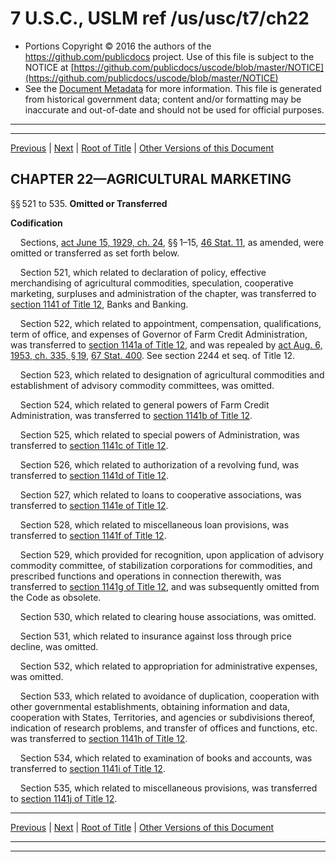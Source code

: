 ---
---

# 7 U.S.C., USLM ref /us/usc/t7/ch22

* Portions Copyright © 2016 the authors of the https://github.com/publicdocs project.
  Use of this file is subject to the NOTICE at [https://github.com/publicdocs/uscode/blob/master/NOTICE](https://github.com/publicdocs/uscode/blob/master/NOTICE)
* See the [Document Metadata](././../../../..//README.md) for more information.
  This file is generated from historical government data; content and/or formatting may be inaccurate and out-of-date and should not be used for official purposes.

----------
----------

[Previous](./../../../..//us/usc/t7/ch21C/schII/m__us_usc_t7_s519a.md) | [Next](./../../../..//us/usc/t7/ch23/m__us_usc_t7_ch23.md) | [Root of Title](./../../../../) | [Other Versions of this Document](https://publicdocs.github.io/go/links?ns=uslm&ref=%2Fus%2Fusc%2Ft7%2Fch22)

## CHAPTER 22—AGRICULTURAL MARKETING

§§ 521 to 535. __Omitted or Transferred__ 

 __Codification__ 

    Sections, [act June 15, 1929, ch. 24][/us/act/1929-06-15/ch24], §§ 1–15, [46 Stat. 11][/us/stat/46/11], as amended, were omitted or transferred as set forth below.

    Section 521, which related to declaration of policy, effective merchandising of agricultural commodities, speculation, cooperative marketing, surpluses and administration of the chapter, was transferred to [section 1141 of Title 12][/us/usc/t12/s1141], Banks and Banking.

    Section 522, which related to appointment, compensation, qualifications, term of office, and expenses of Governor of Farm Credit Administration, was transferred to [section 1141a of Title 12][/us/usc/t12/s1141a], and was repealed by [act Aug. 6, 1953, ch. 335, § 19][/us/act/1953-08-06/ch335/s19], [67 Stat. 400][/us/stat/67/400]. See section 2244 et seq. of Title 12.

    Section 523, which related to designation of agricultural commodities and establishment of advisory commodity committees, was omitted.

    Section 524, which related to general powers of Farm Credit Administration, was transferred to [section 1141b of Title 12][/us/usc/t12/s1141b].

    Section 525, which related to special powers of Administration, was transferred to [section 1141c of Title 12][/us/usc/t12/s1141c].

    Section 526, which related to authorization of a revolving fund, was transferred to [section 1141d of Title 12][/us/usc/t12/s1141d].

    Section 527, which related to loans to cooperative associations, was transferred to [section 1141e of Title 12][/us/usc/t12/s1141e].

    Section 528, which related to miscellaneous loan provisions, was transferred to [section 1141f of Title 12][/us/usc/t12/s1141f].

    Section 529, which provided for recognition, upon application of advisory commodity committee, of stabilization corporations for commodities, and prescribed functions and operations in connection therewith, was transferred to [section 1141g of Title 12][/us/usc/t12/s1141g], and was subsequently omitted from the Code as obsolete.

    Section 530, which related to clearing house associations, was omitted.

    Section 531, which related to insurance against loss through price decline, was omitted.

    Section 532, which related to appropriation for administrative expenses, was omitted.

    Section 533, which related to avoidance of duplication, cooperation with other governmental establishments, obtaining information and data, cooperation with States, Territories, and agencies or subdivisions thereof, indication of research problems, and transfer of offices and functions, etc. was transferred to [section 1141h of Title 12][/us/usc/t12/s1141h].

    Section 534, which related to examination of books and accounts, was transferred to [section 1141i of Title 12][/us/usc/t12/s1141i].

    Section 535, which related to miscellaneous provisions, was transferred to [section 1141j of Title 12][/us/usc/t12/s1141j].

----------

[Previous](./../../../..//us/usc/t7/ch21C/schII/m__us_usc_t7_s519a.md) | [Next](./../../../..//us/usc/t7/ch23/m__us_usc_t7_ch23.md) | [Root of Title](./../../../../) | [Other Versions of this Document](https://publicdocs.github.io/go/links?ns=uslm&ref=%2Fus%2Fusc%2Ft7%2Fch22)

----------
----------

[/us/act/1929-06-15/ch24]: https://publicdocs.github.io/go/links?ns=uslm&ref=%2Fus%2Fact%2F1929-06-15%2Fch24
[/us/stat/46/11]: https://publicdocs.github.io/go/links?ns=uslm&ref=%2Fus%2Fstat%2F46%2F11
[/us/usc/t12/s1141]: https://publicdocs.github.io/go/links?ns=uslm&ref=%2Fus%2Fusc%2Ft12%2Fs1141
[/us/usc/t12/s1141a]: https://publicdocs.github.io/go/links?ns=uslm&ref=%2Fus%2Fusc%2Ft12%2Fs1141a
[/us/act/1953-08-06/ch335/s19]: https://publicdocs.github.io/go/links?ns=uslm&ref=%2Fus%2Fact%2F1953-08-06%2Fch335%2Fs19
[/us/stat/67/400]: https://publicdocs.github.io/go/links?ns=uslm&ref=%2Fus%2Fstat%2F67%2F400
[/us/usc/t12/s1141b]: https://publicdocs.github.io/go/links?ns=uslm&ref=%2Fus%2Fusc%2Ft12%2Fs1141b
[/us/usc/t12/s1141c]: https://publicdocs.github.io/go/links?ns=uslm&ref=%2Fus%2Fusc%2Ft12%2Fs1141c
[/us/usc/t12/s1141d]: https://publicdocs.github.io/go/links?ns=uslm&ref=%2Fus%2Fusc%2Ft12%2Fs1141d
[/us/usc/t12/s1141e]: https://publicdocs.github.io/go/links?ns=uslm&ref=%2Fus%2Fusc%2Ft12%2Fs1141e
[/us/usc/t12/s1141f]: https://publicdocs.github.io/go/links?ns=uslm&ref=%2Fus%2Fusc%2Ft12%2Fs1141f
[/us/usc/t12/s1141g]: https://publicdocs.github.io/go/links?ns=uslm&ref=%2Fus%2Fusc%2Ft12%2Fs1141g
[/us/usc/t12/s1141h]: https://publicdocs.github.io/go/links?ns=uslm&ref=%2Fus%2Fusc%2Ft12%2Fs1141h
[/us/usc/t12/s1141i]: https://publicdocs.github.io/go/links?ns=uslm&ref=%2Fus%2Fusc%2Ft12%2Fs1141i
[/us/usc/t12/s1141j]: https://publicdocs.github.io/go/links?ns=uslm&ref=%2Fus%2Fusc%2Ft12%2Fs1141j


